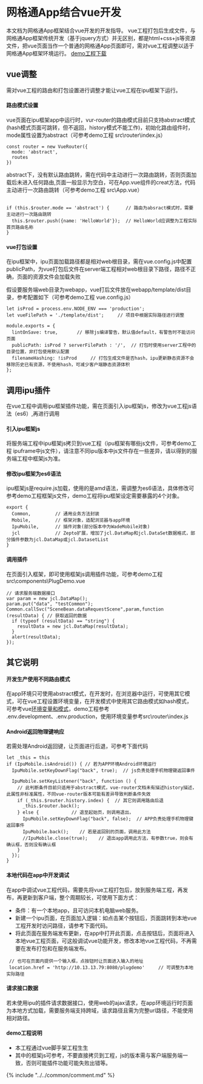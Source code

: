 # 网格通App结合vue开发
本文档为网格通App框架结合vue开发的开发指导。
vue工程打包后生成文件，与网格通App框架传统开发（基于jquery方式）并无区别，都是html+css+js等资源文件，把vue页面当作一个普通的网格通App页面即可，需对vue工程调整以适于网格通App框架环境运行。
<a href="./ipu-vue-base.zip" target="_blank">demo工程下载</a>

## vue调整
需对vue工程的路由和打包设置进行调整才能让vue工程在ipu框架下运行。

#### 路由模式设置
vue页面在ipu框架app中运行时，vur-router的路由模式目前只支持abstract模式(hash模式页面可跳转，但不返回，history模式不能工作)，初始化路由组件时，mode属性设置为abstract（可参考demo工程 src\router\index.js）
```
const router = new VueRouter({
  mode: 'abstract',  
  routes
})
```
abstract下，没有默认路由跳转，需在代码中主动进行一次路由跳转，否则页面加载后未进入任何路由,页面一般显示为空白，可在App.vue组件的creat方法，代码主动进行一次路由跳转（可参考demo工程 src\App.vue）
```

if (this.$router.mode == 'abstract') {      // 路由为absract模式时，需要主动进行一次路由跳转
  this.$router.push({name: 'HelloWorld'});  // HelloWorld应调整为工程实际首页路由名称
}

```

#### vue打包设置
在ipu框架中，ipu页面加载路径都是相对web根目录，需在vue.config.js中配置publicPath，为vue打包后文件在server端工程相对web根目录下路径，路径不正确，页面的资源文件会加载失败

假设要服务端web目录为webapp，vue打后文件放在webapp/template/dist目录，参考配置如下（可参考demo工程 vue.config.js）
```
let isProd = process.env.NODE_ENV === 'production';
let vueFilePath = './template/dist';     // 项目中根据实际路径进行调整

module.exports = {
  lintOnSave: true,       // 移除js编译警告，默认值default，有警告时不能访问页面
  publicPath: isProd ? serverFilePath : '/',  // 打包时使用server工程中的目录位置，非打包使用默认配置
  filenameHashing: !isProd     // 打包生成文件是否hash，ipu更新静态资源不会移除历史已有资源，不使用hash，可减少客户端静态资源体积
};
```

## 调用ipu插件
在vue工程中调用ipu框架插件功能，需在页面引入ipu框架js，修改为vue工程js语法（es6）,再进行调用
#### 引入ipu框架js
将服务端工程中ipu框架js拷贝到vue工程（ipu框架有哪些js文件，可参考demo工程 ipuframe中js文件），请注意不同ipu版本中js文件存在一些差异，请以得到的服务端工程中框架js为准。

#### 修改ipu框架为es6语法
ipu框架js是require.js加载，使用的是amd语法，需调整为es6语法，具体修改可参考demo工程框架js文件，demo工程将ipu框架设定需要暴露的4个对象。
```
export {
  Common,         // 通用业务方法封装
  Mobile,         // 框架对象，适配浏览器与app环境
  IpuMobile,      // 插件对象(部分版本中为WadeMobile对象)
  jcl             // Zepto扩展，增加了jcl.DataMap和jcl.DataSet数据格式，部分插件参数为jcl.DataMap或jcl.DatasetList
}
```
#### 调用插件
在页面引入框架，即可使用框架js调用插件功能，可参考demo工程src\components\PlugDemo.vue
```
// 请求服务端数据接口
var param = new jcl.DataMap(); 
param.put("data", "testCommon");
Common.callSvc("SceneBean.dataRequestScene",param,function (resultData) { // 获取返回的数据
  if (typeof (resultData) == "string") {
    resultData = new jcl.DataMap(resultData);
  }
  alert(resultData);
});
```
## 其它说明

#### 开发生产使用不同路由模式
在app环境只可使用abstract模式，在开发时，在浏览器中运行，可使用其它模式，可在vue工程设置环境变量，在开发模式中使用其它路由模式如hash模式，可参考vue[环境变量和模式](https://cli.vuejs.org/zh/guide/mode-and-env.html)，demo工程参考 .env.development、.env.production，使用环境变量参考src\router\index.js

#### Android返回物理键响应
若需处理Android返回键，让页面进行后退，可参考下面代码

```
let _this = this
if (IpuMobile.isAndroid()) { // 若为APP环境Android环境运行
  IpuMobile.setKeyDownFlag("back", true);  // js负责处理手机物理键返回事件

  IpuMobile.setKeyListener("back", function () {
    // 此判断条件目前只适用于abstract模式，vue-router文档未有描述history描述，此属性非标准属性，不同vue-router版本可能有差异导致判断条件失效
    if (_this.$router.history.index) {  // 其它则调用路由后退
      _this.$router.back();
    } else {            // 退至起始页，则调用退出，
      IpuMobile.setKeyDownFlag("back", false);  // APP负责处理手机物理键返回事件
      IpuMobile.back();    // 若是返回别的页面，调用此方法
      //IpuMobile.close(true);    // 退出app调用此方法，有参数true，则会有确认框，否则没有确认框
    }
  });
}
```

#### 本地代码在app中开发调试
在app中调试vue工程代码，需要先将vue工程打包后，放到服务端工程，再发布，再更新到客户端，整个周期较长，可使用下面方式：
- 条件：有一个本地app，且可访问本机电脑web服务。
- 新建一个ipu页面，在页面加入逻辑：如点击某个按钮后，页面跳转到本地vue工程开发时访问路径，请参考下面代码。
- 将此页面在服务端发布更新，在app中打开此页面，点击按钮后，页面将进入本地vue工程页面，可这般调试vue功能开发，修改本地vue工程代码，不再需要在发布打包和在服务端发布。
```
 // 也可在页面内提供一个输入框，点按钮时让页面进入输入的地址
 location.href = 'http://10.13.13.79:8080/plugdemo'     // 可调整为本地实际路径
```

#### 请求接口数据
若未使用ipu的插件请求数据接口，使用web的ajax请求，在app环境运行时页面为本地方式加载，需要服务端支持跨域，请求路径且需为完整url路径，不能使用相对路径。

#### demo工程说明
- 本工程通过vue脚手架工程生生
- 其中的框架js可参考，不要直接拷贝到工程，js的版本需与客户端服务端一致，否则可能插件功能可能失败出错等。


 {% include "../../common/comment.md" %}
